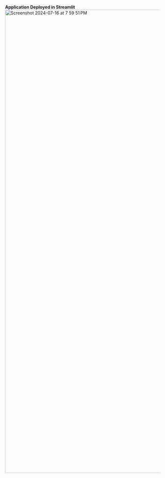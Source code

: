 **Application Deployed in Streamlit**
<img width="1512" alt="Screenshot 2024-07-16 at 7 59 51 PM" src="https://github.com/user-attachments/assets/598c68a4-52d8-404b-8ef8-01cf6d2d99de">
